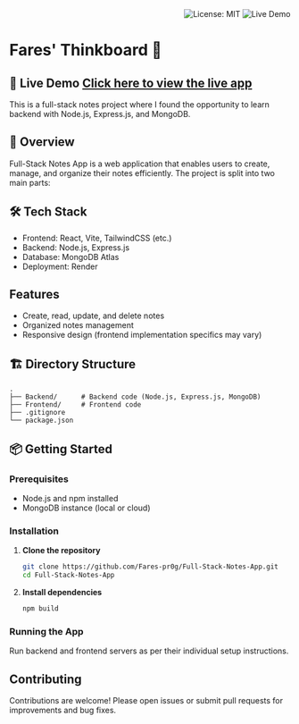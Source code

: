 <div style="text-align:right">
  <img src="https://img.shields.io/badge/License-MIT-yellow.svg" alt="License: MIT">
  <img src="https://img.shields.io/badge/Live-Demo-blue.svg" alt="Live Demo">
</div>

# Fares' Thinkboard 📓

## **🚀 Live Demo** [Click here to view the live app](https://fares-thinkboard.onrender.com)

This is a full-stack notes project where I found the opportunity to learn backend with Node.js, Express.js, and MongoDB.

## 📖 Overview

Full-Stack Notes App is a web application that enables users to create, manage, and organize their notes efficiently. The project is split into two main parts:

## 🛠️ Tech Stack
- Frontend: React, Vite, TailwindCSS (etc.)
- Backend: Node.js, Express.js
- Database: MongoDB Atlas
- Deployment: Render

## Features

- Create, read, update, and delete notes
- Organized notes management
- Responsive design (frontend implementation specifics may vary)

## 🏗️ Directory Structure

```
.
├── Backend/      # Backend code (Node.js, Express.js, MongoDB)
├── Frontend/     # Frontend code
├── .gitignore
└── package.json
```

## 📦 Getting Started

### Prerequisites

- Node.js and npm installed
- MongoDB instance (local or cloud)

### Installation

1. **Clone the repository**
   ```bash
   git clone https://github.com/Fares-pr0g/Full-Stack-Notes-App.git
   cd Full-Stack-Notes-App
   ```

2. **Install dependencies**
   ```bash
   npm build
   ```

### Running the App

Run backend and frontend servers as per their individual setup instructions.

## Contributing

Contributions are welcome! Please open issues or submit pull requests for improvements and bug fixes.
